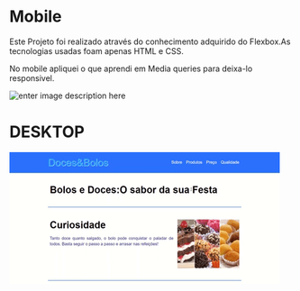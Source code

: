 
# Mobile

Este Projeto foi realizado através do conhecimento adquirido do Flexbox.As tecnologias usadas foam apenas HTML e CSS.

No mobile apliquei o que aprendi em Media queries para deixa-lo responsivel.

![enter image description here](https://github.com/emersonpacifico/Bolos-Doces/blob/master/img/mobile%20(2).gif?raw=true)


# DESKTOP


![enter image description here](https://github.com/emersonpacifico/Bolos-Doces/blob/master/img/giphy%20pagina%20bolo.gif?raw=true)
